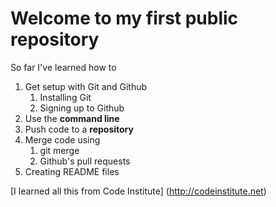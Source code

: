 # Welcome to my first public repository

So far I've learned how to
1. Get setup with Git and Github
	1. Installing Git
	2. Signing up to Github
2. Use the **command line**
3. Push code to a **repository**
4. Merge code using
	1. git merge
	2. Github's pull requests
5. Creating README files

[I learned all this from Code Institute] (http://codeinstitute.net)